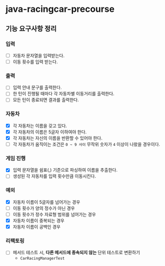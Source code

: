 # java-racingcar-precourse

## 기능 요구사항 정리

### 입력

- [ ] 자동차 문자열을 입력받는다.
- [ ] 이동 횟수를 입력 받는다.

### 출력

- [ ] 입력 안내 문구를 출력한다.
- [ ] 한 턴이 진행될 때마다 각 자동차별 이동거리를 출력한다.
- [ ] 모든 턴이 종료되면 결과를 출력한다.

### 자동차

- [x] 각 자동차는 이름을 갖고 있다.
- [x] 각 자동차의 이름은 5글자 이하여야 한다.
- [x] 각 자동차는 자신의 이름을 반환할 수 있어야 한다.
- [ ] 각 자동차가 움직이는 조건은 `0 ~ 9 사이` 무작위 숫자가 `4` 이상이 나왔을 경우이다.

### 게임 진행

- [x] 입력 문자열을 쉼표(,) 기준으로 파싱하여 이름을 추출한다.
- [ ] 생성된 각 자동차를 입력 횟수만큼 이동시킨다.

### 예외

- [x] 자동차 이름이 5글자를 넘어가는 경우
- [ ] 이동 횟수가 양의 정수가 아닌 경우
- [ ] 이동 횟수가 정수 자료형 범위를 넘어가는 경우
- [x] 자동차 이름이 중복되는 경우
- [x] 자동차 이름이 공백인 경우

### 리팩토링

- [ ] 메서드 테스트 시, **다른 메서드에 종속되지 않는** 단위 테스트로 변환하기
  - `CarRacingManagerTest`
